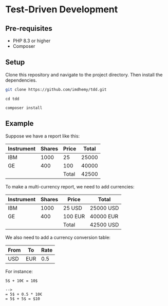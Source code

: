 # Test-Driven Development

## Pre-requisites

- PHP 8.3 or higher
- Composer

## Setup

Clone this repository and navigate to the project directory. Then install the dependencies.

```bash
git clone https://github.com/imdhemy/tdd.git
```

```
cd tdd
```

```
composer install
```

## Example

Suppose we have a report like this:

| Instrument | Shares | Price | Total |
|------------|--------|-------|-------|
| IBM        | 1000   | 25    | 25000 |
| GE         | 400    | 100   | 40000 |
|            |        | Total | 42500 |

To make a multi-currency report, we need to add currencies:

| Instrument | Shares | Price   | Total     |
|------------|--------|---------|-----------|
| IBM        | 1000   | 25 USD  | 25000 USD |
| GE         | 400    | 100 EUR | 40000 EUR |
|            |        | Total   | 42500 USD |

We also need to add a currency conversion table:

| From | To  | Rate |
|------|-----|------|
| USD  | EUR | 0.5  |

For instance:

```
5$ + 10€ = 10$

-->
= 5$ + 0.5 * 10€ 
= 5$ + 5$ = $10 
